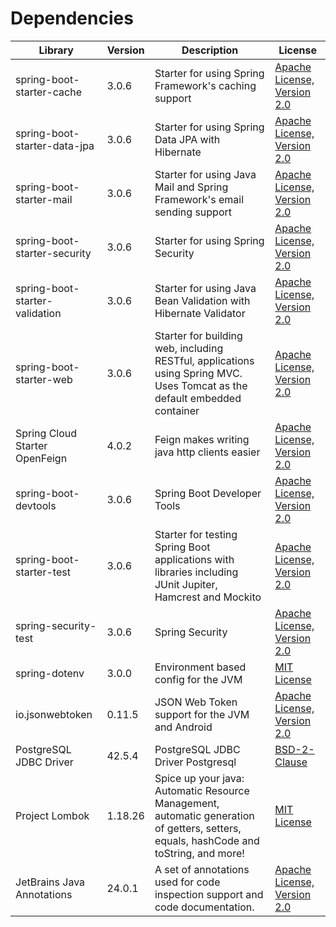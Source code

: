 # Dependencies

| Library                        | Version | Description                                                                                                                           | License                                                                        |
|--------------------------------|---------|---------------------------------------------------------------------------------------------------------------------------------------|--------------------------------------------------------------------------------|
| spring-boot-starter-cache      | 3.0.6   | Starter for using Spring Framework's caching support                                                                                  | [Apache License, Version 2.0](https://www.apache.org/licenses/LICENSE-2.0.txt) |
| spring-boot-starter-data-jpa   | 3.0.6   | Starter for using Spring Data JPA with Hibernate                                                                                      | [Apache License, Version 2.0](https://www.apache.org/licenses/LICENSE-2.0.txt) |
| spring-boot-starter-mail       | 3.0.6   | Starter for using Java Mail and Spring Framework's email sending support                                                              | [Apache License, Version 2.0](https://www.apache.org/licenses/LICENSE-2.0.txt) |
| spring-boot-starter-security   | 3.0.6   | Starter for using Spring Security                                                                                                     | [Apache License, Version 2.0](https://www.apache.org/licenses/LICENSE-2.0.txt) |
| spring-boot-starter-validation | 3.0.6   | Starter for using Java Bean Validation with Hibernate Validator                                                                       | [Apache License, Version 2.0](https://www.apache.org/licenses/LICENSE-2.0.txt) |
| spring-boot-starter-web        | 3.0.6   | Starter for building web, including RESTful, applications using Spring MVC. Uses Tomcat as the default embedded container             | [Apache License, Version 2.0](https://www.apache.org/licenses/LICENSE-2.0.txt) |
| Spring Cloud Starter OpenFeign | 4.0.2   | Feign makes writing java http clients easier                                                                                          | [Apache License, Version 2.0](https://www.apache.org/licenses/LICENSE-2.0.txt) |
| spring-boot-devtools           | 3.0.6   | Spring Boot Developer Tools                                                                                                           | [Apache License, Version 2.0](https://www.apache.org/licenses/LICENSE-2.0.txt) |
| spring-boot-starter-test       | 3.0.6   | Starter for testing Spring Boot applications with libraries including JUnit Jupiter, Hamcrest and Mockito                             | [Apache License, Version 2.0](https://www.apache.org/licenses/LICENSE-2.0.txt) |
| spring-security-test           | 3.0.6   | Spring Security                                                                                                                       | [Apache License, Version 2.0](https://www.apache.org/licenses/LICENSE-2.0.txt) |
| spring-dotenv                  | 3.0.0   | Environment based config for the JVM                                                                                                  | [MIT License](https://github.com/paulschwarz/spring-dotenv/blob/master/LICENSE) |
| io.jsonwebtoken                | 0.11.5  | JSON Web Token support for the JVM and Android                                                                                        | [Apache License, Version 2.0](https://www.apache.org/licenses/LICENSE-2.0.txt) | 
| PostgreSQL JDBC Driver         | 42.5.4  | PostgreSQL JDBC Driver Postgresql                                                                                                     | [BSD-2-Clause](https://jdbc.postgresql.org/about/license.html)                 |
| Project Lombok                 | 1.18.26 | Spice up your java: Automatic Resource Management, automatic generation of getters, setters, equals, hashCode and toString, and more! | [MIT License](https://projectlombok.org/LICENSE)                               |
| JetBrains Java Annotations     | 24.0.1  | A set of annotations used for code inspection support and code documentation.                                                         | [Apache License, Version 2.0](https://www.apache.org/licenses/LICENSE-2.0.txt) |
